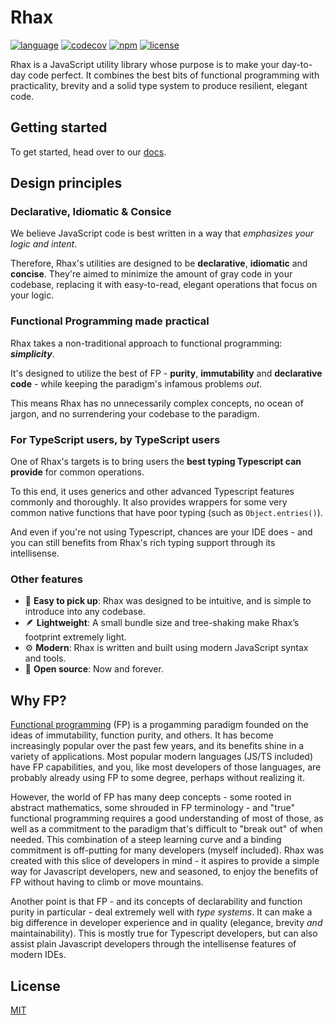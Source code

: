 # Rhax

[![language](https://img.shields.io/github/languages/top/rhaxjs/rhax?color=blue&logo=typescript)](https://github.com/rhaxjs/rhax/search?l=typescript)
[![codecov](https://codecov.io/gh/nitzanhen/rhax/branch/main/graph/badge.svg)](https://codecov.io/gh/nitzanhen/rhax)
[![npm](https://img.shields.io/npm/v/rhax?logo=npm&color=CB3837)](https://www.npmjs.com/package/rhax)
[![license](https://img.shields.io/github/license/rhaxjs/rhax?color=yellow)](https://choosealicense.com/licenses/mit/)

Rhax is a JavaScript utility library whose purpose is to make your day-to-day code perfect.
It combines the best bits of functional programming with practicality, brevity and a solid type system to produce resilient, elegant code.

## Getting started

To get started, head over to our [docs](https://github.com/NitzanHen/rhax/wiki).

## Design principles

### Declarative, Idiomatic & Consice

We believe JavaScript code is best written in a way that _emphasizes your logic and intent_.

Therefore, Rhax's utilities are designed to be **declarative**, **idiomatic** and **concise**. They're aimed to minimize the amount of gray code in your codebase, replacing it with easy-to-read, elegant operations that focus on your logic.

### Functional Programming made practical

Rhax takes a non-traditional approach to functional programming: **_simplicity_**.

It's designed to utilize the best of FP - **purity**, **immutability** and **declarative code** - while keeping the paradigm's infamous problems _out_.

This means Rhax has no unnecessarily complex concepts, no ocean of jargon, and no surrendering your codebase to the paradigm.

### For TypeScript users, by TypeScript users

One of Rhax's targets is to bring users the **best typing Typescript can provide** for common operations.

To this end, it uses generics and other advanced Typescript features commonly and thoroughly. It also provides wrappers for some very common native functions that have poor typing (such as `Object.entries()`).

And even if you're not using Typescript, chances are your IDE does - and you can still benefits from Rhax's rich typing support through its intellisense.

### Other features

- 🚀 **Easy to pick up**: Rhax was designed to be intuitive, and is simple to introduce into any codebase.
- 🪶 **Lightweight**: A small bundle size and tree-shaking make Rhax’s footprint extremely light.
- ⚙️ **Modern**: Rhax is written and built using modern JavaScript syntax and tools.
- 🤍 **Open source**: Now and forever.

## Why FP?

[Functional programming](https://hackr.io/blog/functional-programming) (FP) is a progamming paradigm founded on the ideas of immutability, function purity, and others. It has become increasingly popular over the past few years, and its benefits shine in a variety of applications. Most popular modern languages (JS/TS included) have FP capabilities, and you, like most developers of those languages, are probably already using FP to some degree, perhaps without realizing it.

However, the world of FP has many deep concepts - some rooted in abstract mathematics, some shrouded in FP terminology - and "true" functional programming requires a good understanding of most of those, as well as a commitment to the paradigm that's difficult to "break out" of when needed. This combination of a steep learning curve and a binding commitment is off-putting for many developers (myself included). Rhax was created with this slice of developers in mind - it aspires to provide a simple way for Javascript developers, new and seasoned, to enjoy the benefits of FP without having to climb or move mountains.

Another point is that FP - and its concepts of declarability and function purity in particular - deal extremely well with _type systems_. It can make a big difference in developer experience and in quality (elegance, brevity _and_ maintainability). This is mostly true for Typescript developers, but can also assist plain Javascript developers through the intellisense features of modern IDEs.

## License

[MIT](https://choosealicense.com/licenses/mit/)
